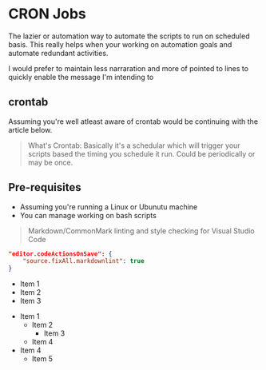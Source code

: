 # CRON Jobs

The lazier or automation way to automate the scripts to run on scheduled basis.
This really helps when your working on automation goals and automate redundant activities.

I would prefer to maintain less narraration and more of pointed to lines to quickly enable the message I'm intending to

## crontab

Assuming you're well atleast aware of crontab would be continuing with the article below.

> What's Crontab: Basically it's a schedular which will trigger your scripts based the timing you schedule it run.
> Could be periodically or may be once.

## Pre-requisites

- Assuming you're running a Linux or Ubunutu machine
- You can manage working on bash scripts

> Markdown/CommonMark linting and style checking for Visual Studio Code

```json
"editor.codeActionsOnSave": {
    "source.fixAll.markdownlint": true
}
```

- Item 1
- Item 2
- Item 3

* Item 1
  - Item 2
    - Item 3
  - Item 4
* Item 4
  - Item 5

